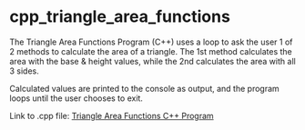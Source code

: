 # cpp_triangle_area_functions
The Triangle Area Functions Program (C++) uses a loop to ask the user 1 of 2 methods to calculate the area of a triangle. The 1st method calculates the area with the base &amp; height values, while the 2nd calculates the area with all 3 sides.

Calculated values are printed to the console as output, and the program loops until the user chooses to exit.

Link to .cpp file: <a href="">Triangle Area Functions C++ Program</a>
